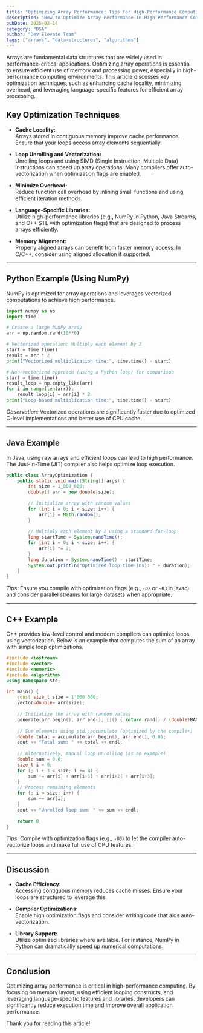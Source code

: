 ```yaml
---
title: "Optimizing Array Performance: Tips for High-Performance Computing"
description: "How to Optimize Array Performance in High-Performance Computing"
pubDate: 2025-02-14
category: "DSA"
author: "Dev Elevate Team"
tags: ["arrays", "data-structures", "algorithms"]
---
```


Arrays are fundamental data structures that are widely used in performance-critical applications. Optimizing array operations is essential to ensure efficient use of memory and processing power, especially in high-performance computing environments. This article discusses key optimization techniques, such as enhancing cache locality, minimizing overhead, and leveraging language-specific features for efficient array processing.

## Key Optimization Techniques

- **Cache Locality:**  
  Arrays stored in contiguous memory improve cache performance. Ensure that your loops access array elements sequentially.

- **Loop Unrolling and Vectorization:**  
  Unrolling loops and using SIMD (Single Instruction, Multiple Data) instructions can speed up array operations. Many compilers offer auto-vectorization when optimization flags are enabled.

- **Minimize Overhead:**  
  Reduce function call overhead by inlining small functions and using efficient iteration methods.

- **Language-Specific Libraries:**  
  Utilize high-performance libraries (e.g., NumPy in Python, Java Streams, and C++ STL with optimization flags) that are designed to process arrays efficiently.

- **Memory Alignment:**  
  Properly aligned arrays can benefit from faster memory access. In C/C++, consider using aligned allocation if supported.

---

## Python Example (Using NumPy)

NumPy is optimized for array operations and leverages vectorized computations to achieve high performance.

```python
import numpy as np
import time

# Create a large NumPy array
arr = np.random.rand(10**6)

# Vectorized operation: Multiply each element by 2
start = time.time()
result = arr * 2
print("Vectorized multiplication time:", time.time() - start)

# Non-vectorized approach (using a Python loop) for comparison
start = time.time()
result_loop = np.empty_like(arr)
for i in range(len(arr)):
    result_loop[i] = arr[i] * 2
print("Loop-based multiplication time:", time.time() - start)
```

*Observation:* Vectorized operations are significantly faster due to optimized C-level implementations and better use of CPU cache.

---

## Java Example

In Java, using raw arrays and efficient loops can lead to high performance. The Just-In-Time (JIT) compiler also helps optimize loop execution.

```java
public class ArrayOptimization {
    public static void main(String[] args) {
        int size = 1_000_000;
        double[] arr = new double[size];
        
        // Initialize array with random values
        for (int i = 0; i < size; i++) {
            arr[i] = Math.random();
        }
        
        // Multiply each element by 2 using a standard for-loop
        long startTime = System.nanoTime();
        for (int i = 0; i < size; i++) {
            arr[i] *= 2;
        }
        long duration = System.nanoTime() - startTime;
        System.out.println("Optimized loop time (ns): " + duration);
    }
}
```

*Tips:* Ensure you compile with optimization flags (e.g., `-O2` or `-O3` in javac) and consider parallel streams for large datasets when appropriate.

---

## C++ Example

C++ provides low-level control and modern compilers can optimize loops using vectorization. Below is an example that computes the sum of an array with simple loop optimizations.

```cpp
#include <iostream>
#include <vector>
#include <numeric>
#include <algorithm>
using namespace std;

int main() {
    const size_t size = 1'000'000;
    vector<double> arr(size);
    
    // Initialize the array with random values
    generate(arr.begin(), arr.end(), []() { return rand() / (double)RAND_MAX; });
    
    // Sum elements using std::accumulate (optimized by the compiler)
    double total = accumulate(arr.begin(), arr.end(), 0.0);
    cout << "Total sum: " << total << endl;
    
    // Alternatively, manual loop unrolling (as an example)
    double sum = 0.0;
    size_t i = 0;
    for (; i + 3 < size; i += 4) {
        sum += arr[i] + arr[i+1] + arr[i+2] + arr[i+3];
    }
    // Process remaining elements
    for (; i < size; i++) {
        sum += arr[i];
    }
    cout << "Unrolled loop sum: " << sum << endl;
    
    return 0;
}
```

*Tips:* Compile with optimization flags (e.g., `-O3`) to let the compiler auto-vectorize loops and make full use of CPU features.

---

## Discussion

- **Cache Efficiency:**  
  Accessing contiguous memory reduces cache misses. Ensure your loops are structured to leverage this.
  
- **Compiler Optimizations:**  
  Enable high optimization flags and consider writing code that aids auto-vectorization.
  
- **Library Support:**  
  Utilize optimized libraries where available. For instance, NumPy in Python can dramatically speed up numerical computations.

---

## Conclusion

Optimizing array performance is critical in high-performance computing. By focusing on memory layout, using efficient looping constructs, and leveraging language-specific features and libraries, developers can significantly reduce execution time and improve overall application performance.

Thank you for reading this article!  
